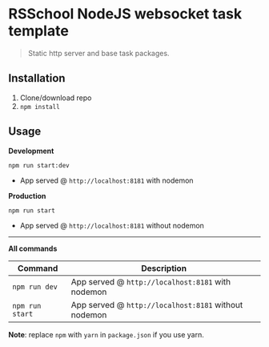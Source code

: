 # RSSchool NodeJS websocket task template
> Static http server and base task packages.

## Installation
1. Clone/download repo
2. `npm install`

## Usage
**Development**

`npm run start:dev`

* App served @ `http://localhost:8181` with nodemon

**Production**

`npm run start`

* App served @ `http://localhost:8181` without nodemon

---

**All commands**

| Command         | Description                                          |
|-----------------|------------------------------------------------------|
| `npm run dev`   | App served @ `http://localhost:8181` with nodemon    |
| `npm run start` | App served @ `http://localhost:8181` without nodemon |

**Note**: replace `npm` with `yarn` in `package.json` if you use yarn.
